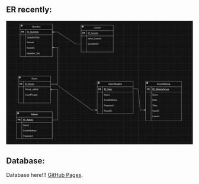 ## ER recently:
![alt text](https://github.com/PKpattranit999719/Cooperative-Education/blob/main/ER-Diagram/ER-Diagram-Ver2.0.jpg)

## Database:
Database here!!! [GitHub Pages](https://github.com/PKpattranit999719/Cooperative-Education/tree/main/database).
